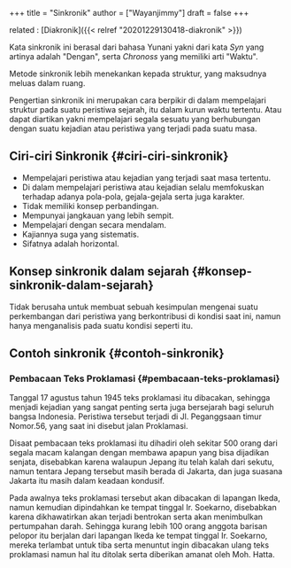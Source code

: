 +++
title = "Sinkronik"
author = ["Wayanjimmy"]
draft = false
+++

related
: [Diakronik]({{< relref "20201229130418-diakronik" >}})

Kata sinkronik ini berasal dari bahasa Yunani yakni dari kata _Syn_ yang artinya adalah "Dengan", serta _Chronoss_ yang memiliki arti "Waktu".

Metode sinkronik lebih menekankan kepada struktur, yang maksudnya meluas dalam ruang.

Pengertian sinkronik ini merupakan cara berpikir di dalam mempelajari struktur pada suatu peristiwa sejarah, itu dalam kurun waktu tertentu. Atau dapat diartikan yakni mempelajari segala sesuatu yang berhubungan dengan suatu kejadian atau peristiwa yang terjadi pada suatu masa.


## Ciri-ciri Sinkronik {#ciri-ciri-sinkronik}

-   Mempelajari peristiwa atau kejadian yang terjadi saat masa tertentu.
-   Di dalam mempelajari peristiwa atau kejadian selalu memfokuskan terhadap adanya pola-pola, gejala-gejala serta juga karakter.
-   Tidak memiliki konsep perbandingan.
-   Mempunyai jangkauan yang lebih sempit.
-   Mempelajari dengan secara mendalam.
-   Kajiannya suga yang sistematis.
-   Sifatnya adalah horizontal.


## Konsep sinkronik dalam sejarah {#konsep-sinkronik-dalam-sejarah}

Tidak berusaha untuk membuat sebuah kesimpulan mengenai suatu perkembangan dari peristiwa yang berkontribusi di kondisi saat ini, namun hanya menganalisis pada suatu kondisi seperti itu.


## Contoh sinkronik {#contoh-sinkronik}


### Pembacaan Teks Proklamasi {#pembacaan-teks-proklamasi}

Tanggal 17 agustus tahun 1945 teks proklamasi itu dibacakan, sehingga menjadi kejadian yang sangat penting serta juga bersejarah bagi seluruh bangsa Indonesia. Peristiwa tersebut terjadi di Jl. Peganggsaan timur Nomor.56, yang saat ini disebut jalan Proklamasi.

Disaat pembacaan teks proklamasi itu dihadiri oleh sekitar 500 orang dari segala macam kalangan dengan membawa apapun yang bisa dijadikan senjata, disebabkan karena walaupun Jepang itu telah kalah dari sekutu, namun tentara Jepang tersebut masih berada di Jakarta, dan juga suasana Jakarta itu masih dalam keadaan kondusif.

Pada awalnya teks proklamasi tersebut akan dibacakan di lapangan Ikeda, namun kemudian dipindahkan ke tempat tinggal Ir. Soekarno, disebabkan karena dikhawatirkan akan terjadi bentrokan serta akan menimbulkan pertumpahan darah. Sehingga kurang lebih 100 orang anggota barisan pelopor itu berjalan dari lapangan Ikeda ke tempat tinggal Ir. Soekarno, mereka terlambat untuk tiba serta menuntut ingin dibacakan ulang teks proklamasi namun hal itu ditolak serta diberikan amanat oleh Moh. Hatta.
